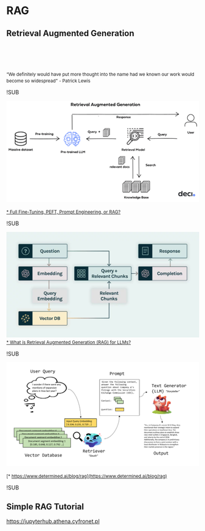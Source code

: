 # RAG

## Retrieval Augmented Generation

</br></br></br></br>
<small>“We definitely would have put more thought into the name had we known our work would become so widespread”</small>
<small>- Patrick Lewis</small>

!SUB

![](images/rag_deci_schemat.png)

<small>[* Full Fine-Tuning, PEFT, Prompt Engineering, or RAG?](https://deci.ai/blog/fine-tuning-peft-prompt-engineering-and-rag-which-one-is-right-for-you/)</small>

!SUB

![](images/rag_truera-architecture-for-chatot-figure-1-1024x561.webp)
<small>[* What is Retrieval Augmented Generation (RAG) for LLMs?](https://truera.com/ai-quality-education/generative-ai-rags/what-is-retrieval-augmented-generation-rag-for-llms/)</small>

!SUB

![](images/rag_pipeline_asia.png)

<small>[* https://www.determined.ai/blog/rag](https://www.determined.ai/blog/rag)</small>

!SUB

## Simple RAG Tutorial

 https://jupyterhub.athena.cyfronet.pl
